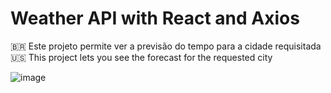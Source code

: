 # Weather API with React and Axios

🇧🇷 Este projeto permite ver a previsão do tempo para a cidade requisitada
🇺🇸 This project lets you see the forecast for the requested city

![image](https://user-images.githubusercontent.com/66643917/178086492-fca34039-edd7-4212-b886-c16b28d56126.png)
